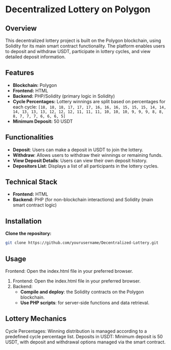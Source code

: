 # Decentralized Lottery on Polygon

## Overview
This decentralized lottery project is built on the Polygon blockchain, using Solidity for its main smart contract functionality. The platform enables users to deposit and withdraw USDT, participate in lottery cycles, and view detailed deposit information.

## Features
- **Blockchain:** Polygon
- **Frontend:** HTML
- **Backend:** PHP/Solidity (primary logic in Solidity)
- **Cycle Percentages:** Lottery winnings are split based on percentages for each cycle: `[18, 18, 18, 17, 17, 17, 16, 16, 16, 15, 15, 15, 14, 14, 14, 13, 13, 13, 12, 12, 12, 11, 11, 11, 10, 10, 10, 9, 9, 9, 8, 8, 8, 7, 7, 7, 6, 6, 6, 5]`
- **Minimum Deposit:** 50 USDT

## Functionalities
- **Deposit**: Users can make a deposit in USDT to join the lottery.
- **Withdraw**: Allows users to withdraw their winnings or remaining funds.
- **View Deposit Details**: Users can view their own deposit history.
- **Depositors List**: Displays a list of all participants in the lottery cycles.

## Technical Stack
- **Frontend:** HTML
- **Backend:** PHP (for non-blockchain interactions) and Solidity (main smart contract logic)

## Installation

**Clone the repository:**
   ```bash
   git clone https://github.com/yourusername/Decentralized-Lottery.git
   ```

## Usage
Frontend: Open the index.html file in your preferred browser.
1. Frontend: Open the index.html file in your preferred browser.
2. Backend:
    - **Compile and deploy**: the Solidity contracts on the Polygon blockchain.
    - **Use PHP scripts**: for server-side functions and data retrieval.

## Lottery Mechanics
Cycle Percentages: Winning distribution is managed according to a predefined cycle percentage list.
Deposits in USDT: Minimum deposit is 50 USDT, with deposit and withdrawal options managed via the smart contract.

